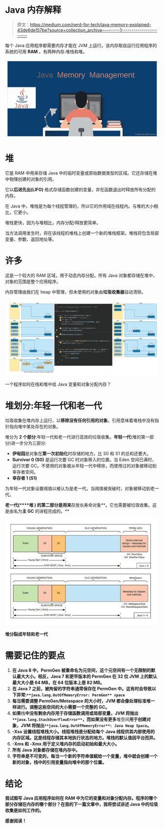 # Java 内存解释

> 原文：<https://medium.com/nerd-for-tech/java-memory-explained-43de6de157be?source=collection_archive---------1----------------------->

每个 Java 应用程序都需要内存才能在 JVM 上运行。该内存取自运行应用程序的系统的可用 **RAM** 。有两种内存:堆栈和堆。

![](img/3cdd565ae8d0d2386c2c0117487b1d45.png)

# 堆

它是 RAM 中用来存储 Java 中的临时变量或原始数据类型的区域。它还存储在堆中物理创建的对象的引用。

它以**后进先出(LIFO)** 格式存储函数创建的变量，并在函数退出时释放所有分配的内存。

在 Java 中，堆栈是为每个线程管理的，所以它的作用域在线程内。与堆的大小相比，它更小。

堆栈更快，因为与堆相比，内存分配/释放更简单。

当方法调用发生时，将在该线程的堆栈上创建一个新的堆栈框架。堆栈将包含局部变量、参数、返回地址等。

# 许多

这是一个较大的 RAM 区域，用于动态内存分配。所有 Java 对象都存储在堆中，对象的范围是整个应用程序。

内存管理由我们在 heap 中管理，但未使用的对象由**垃圾收集器**自动清除。

![](img/83707a2d180e3a9aa1887e8712d039d2.png)

一个程序如何在栈和堆中给 Java 变量和对象分配内存？

# 堆划分:年轻一代和老一代

垃圾收集在堆内存上运行，以**移除没有任何引用的对象**。引用意味着堆栈中没有指针指向堆中某处存在的对象。

堆分为 **2 个部分**:年轻一代和老一代进行高效的垃圾收集。**年轻一代**(堆的第一部分)进一步分为三部分:

*   **伊甸园**是对象在**第一次初始化**时存储的地方。比 S0 和 S1 的总和还要大。
*   **Survivor 0 (S0)** 是运行次要 GC 时对象移入的位置。当 Eden 空间已满时，运行次要 GC。不使用的对象被从年轻一代中移除，而使用过的对象被移动到幸存者空间。
*   **幸存者 1 (S1)**

为年轻一代对象设置阈值以被认为是老一代。当阈值被突破时，对象被移动到老一代。

**老一代(****堆 **)** 的第二部分是用来**存放长寿命对象**。它也需要被垃圾收集。这是由名为**主 GC** 的进程完成的。**

**![](img/233eb2540da82502896f1b66ab7a50dc.png)**

**堆分裂成年轻和老一代**

# **需要记住的要点**

1.  **在 Java 8 中，PermGen 被重命名为元空间，这个元空间有一个无限制的默认最大大小。相反，Java 7 和更早版本的 PermGen 在 32 位 JVM 上的默认最大大小是 64 MB，在 64 位版本上是 82 MB。**
2.  **在 Java 7 之前，被拘留的字符串通常保存在 PermGen 中。这有时会导致以下异常:`**java.lang.OutOfMemoryError: PermGen** space`**
3.  **每当需要调整 PermGen/Metaspace 的大小时，JVM 都会像处理标准堆一样进行。调整这些空间的大小需要一个完整的 GC。**
4.  **如果**栈**中没有剩余内存用于存储函数调用或局部变量，JVM 将抛出`**java.lang.StackOverFlowError**`，而如果没有更多**堆空间**用于创建对象，JVM 将抛出`**java.lang.OutOfMemoryError**: Java Heap Space`。**
5.  ****-Xss** 设置线程堆栈大小。线程堆栈是分配给每个 Java 线程供其内部使用的内存区域。这是线程存储其本地执行状态的地方。堆栈的默认值因平台而异。**
6.  ****-Xms** 和 **-Xmx** 用于定义堆内存的启动初始和最大大小。**
7.  **所有 Java 对象都存储在堆内存中。**
8.  ****字符串是不可变的**，每当一个新的字符串值赋给一个变量，堆中就会创建一个新的对象，栈中的引用变量指向堆中的那个位置。**

# **结论**

**我试图写 Java 应用程序如何在 RAM 中为它的变量和对象分配内存。程序的哪个部分存储在内存的哪个部分？在我的下一篇文章中，我将尝试讲述 Java 中的垃圾收集是如何工作的。**

**感谢阅读！**
